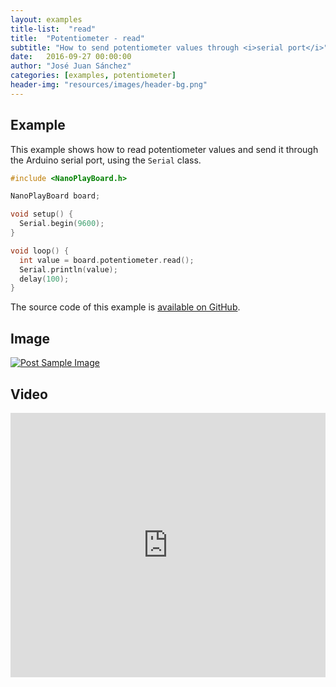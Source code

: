 ```yaml
---
layout: examples
title-list:  "read"
title:  "Potentiometer - read"
subtitle: "How to send potentiometer values through <i>serial port</i>"
date:   2016-09-27 00:00:00
author: "José Juan Sánchez"
categories: [examples, potentiometer]
header-img: "resources/images/header-bg.png"
---
```


## Example
This example shows how to read potentiometer values and send it through the Arduino serial port, using the `Serial` class.

```c++
#include <NanoPlayBoard.h>

NanoPlayBoard board;

void setup() {
  Serial.begin(9600);
}

void loop() {
  int value = board.potentiometer.read();
  Serial.println(value);
  delay(100);
}
```

The source code of this example is [available on GitHub][1].

## Image
<a href="#">
    <img class="img-responsive" src="{{ site.baseurl }}/resources/images/bluetooth_beach.jpg" alt="Post Sample Image">
</a>

## Video
<iframe width="100%" height="423" src="https://www.youtube.com/embed/NiuZJAB38TI" frameborder="0" allowfullscreen></iframe>

[1]: https://github.com/josejuansanchez/NanoPlayBoard-Arduino-Library/tree/master/examples